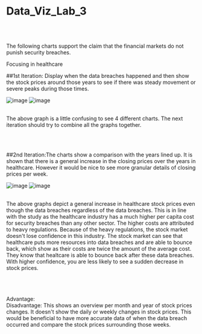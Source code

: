 # Data_Viz_Lab_3
</br></br>

The following charts support the claim that the financial markets do not punish security breaches.

Focusing in healthcare

##1st Iteration: Display when the data breaches happened and then show the stock prices around those years to see if there was steady movement or severe peaks during those times. 

![image](https://user-images.githubusercontent.com/32119820/31260221-41066fdc-aa01-11e7-9990-2f96209919a6.png)
![image](https://user-images.githubusercontent.com/32119820/31260232-4e448814-aa01-11e7-8553-f2119d0633a6.png)

</br>
The above graph is a little confusing to see 4 different charts. The next iteration should try to combine all the graphs together.

<br/><br/>

##2nd Iteration:The charts show a comparison with the years lined up. It is shown that there is a general increase in the closing prices over the years in healthcare. However it would be nice to see more granular details of closing prices per week.

![image](https://user-images.githubusercontent.com/32119820/31264205-50ffaca8-aa1c-11e7-828e-6abff121a31a.png)
![image](https://user-images.githubusercontent.com/32119820/31264266-b7060ba0-aa1c-11e7-9722-f937c6e74597.png)


</br>
The above graphs depict a general increase in healthcare stock prices even though the data breaches regardless of the data breaches. This is in line with the study as the healthcare industry has a much higher per capita cost for security breaches than any other sector. The higher costs are attributed to heavy regulations. Because of the heavy regulations, the stock market doesn't lose confidence in this industry. The stock market can see that healthcare puts more resources into data breaches and are able to bounce back, which show as their costs are twice the amount of the average cost. They know that healtcare is able to bounce back after these data breaches. With higher confidence, you are less likely to see a sudden decrease in stock prices.
</br></br>




<br/></br>
Advantage: 
</br>
Disadvantage: This shows an overview per month and year of stock prices changes. It doesn't show the daily or weekly changes in stock prices. This would be beneficial to have more accurate data of when the data breach occurred and compare the stock prices surrounding those weeks.
